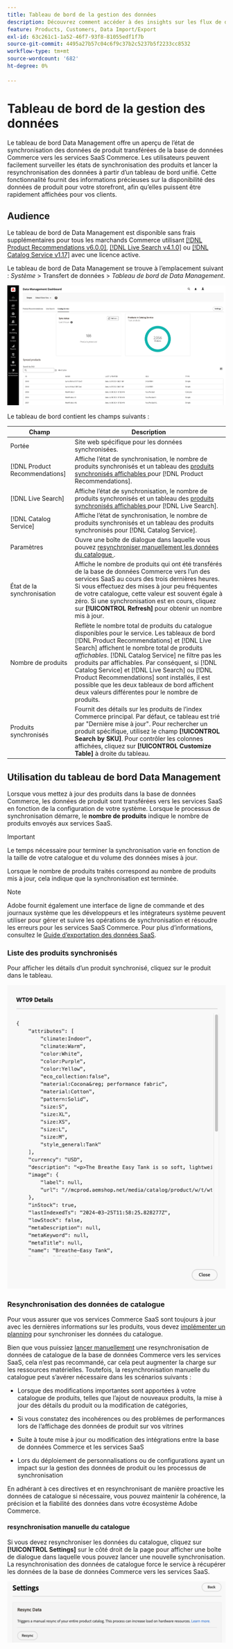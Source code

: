 ```yaml
---
title: Tableau de bord de la gestion des données
description: Découvrez comment accéder à des insights sur les flux de données pour les  [!DNL Catalog Service], [!DNL Live Search] et [!DNL Product Recommendation]s.
feature: Products, Customers, Data Import/Export
exl-id: 63c261c1-1a52-46f7-93f8-81055edf1f7b
source-git-commit: 4495a27b57c04c6f9c37b2c5237b5f2233cc8532
workflow-type: tm+mt
source-wordcount: '682'
ht-degree: 0%

---
```


# Tableau de bord de la gestion des données

Le tableau de bord Data Management offre un aperçu de l’état de synchronisation des données de produit transférées de la base de données Commerce vers les services SaaS Commerce. Les utilisateurs peuvent facilement surveiller les états de synchronisation des produits et lancer la resynchronisation des données à partir d’un tableau de bord unifié. Cette fonctionnalité fournit des informations précieuses sur la disponibilité des données de produit pour votre storefront, afin qu’elles puissent être rapidement affichées pour vos clients.

## Audience

Le tableau de bord de Data Management est disponible sans frais supplémentaires pour tous les marchands Commerce utilisant [[!DNL Product Recommendations v6.0.0]](https://experienceleague.adobe.com/en/docs/commerce-merchant-services/product-recommendations/guide-overview), [[!DNL Live Search v4.1.0]](https://experienceleague.adobe.com/en/docs/commerce-merchant-services/live-search/guide-overview) ou [[!DNL Catalog Service v1.17]](https://experienceleague.adobe.com/en/docs/commerce-merchant-services/catalog-service/guide-overview) avec une licence active.

Le tableau de bord de Data Management se trouve à l’emplacement suivant : *Système* > Transfert de données > *Tableau de bord de Data Management*.

![Tableau de bord de Data Management](assets/data-management-dashboard.png)

Le tableau de bord contient les champs suivants :

| Champ | Description |
|--- |--- |
| Portée | Site web spécifique pour les données synchronisées. |
| [!DNL Product Recommendations] | Affiche l’état de synchronisation, le nombre de produits synchronisés et un tableau des [ produits synchronisés affichables ](https://experienceleague.adobe.com/en/docs/commerce-admin/config/catalog/inventory#stock-options) pour [!DNL Product Recommendations]. |
| [!DNL Live Search] | Affiche l’état de synchronisation, le nombre de produits synchronisés et un tableau des [ produits synchronisés affichables ](https://experienceleague.adobe.com/en/docs/commerce-admin/config/catalog/inventory#stock-options) pour [!DNL Live Search]. |
| [!DNL Catalog Service] | Affiche l’état de synchronisation, le nombre de produits synchronisés et un tableau des produits synchronisés pour [!DNL Catalog Service]. |
| Paramètres | Ouvre une boîte de dialogue dans laquelle vous pouvez [resynchroniser manuellement les données du catalogue ](#resync-catalog-data). |
| État de la synchronisation | Affiche le nombre de produits qui ont été transférés de la base de données Commerce vers l’un des services SaaS au cours des trois dernières heures. Si vous effectuez des mises à jour peu fréquentes de votre catalogue, cette valeur est souvent égale à zéro. Si une synchronisation est en cours, cliquez sur **[!UICONTROL Refresh]** pour obtenir un nombre mis à jour. |
| Nombre de produits | Reflète le nombre total de produits du catalogue disponibles pour le service. Les tableaux de bord [!DNL Product Recommendations] et [!DNL Live Search] affichent le nombre total de produits _affichables_. [!DNL Catalog Service] ne filtre pas les produits par affichables. Par conséquent, si [!DNL Catalog Service] et [!DNL Live Search] ou [!DNL Product Recommendations] sont installés, il est possible que les deux tableaux de bord affichent deux valeurs différentes pour le nombre de produits. |
| Produits synchronisés | Fournit des détails sur les produits de l’index Commerce principal. Par défaut, ce tableau est trié par &quot;Dernière mise à jour&quot;. Pour rechercher un produit spécifique, utilisez le champ **[!UICONTROL Search by SKU]**. Pour contrôler les colonnes affichées, cliquez sur **[!UICONTROL Customize Table]** à droite du tableau. |

## Utilisation du tableau de bord Data Management

Lorsque vous mettez à jour des produits dans la base de données Commerce, les données de produit sont transférées vers les services SaaS en fonction de la configuration de votre système. Lorsque le processus de synchronisation démarre, le **nombre de produits** indique le nombre de produits envoyés aux services SaaS.

>[!IMPORTANT]
>
>Le temps nécessaire pour terminer la synchronisation varie en fonction de la taille de votre catalogue et du volume des données mises à jour.

Lorsque le nombre de produits traités correspond au nombre de produits mis à jour, cela indique que la synchronisation est terminée.

>[!NOTE]
>
>Adobe fournit également une interface de ligne de commande et des journaux système que les développeurs et les intégrateurs système peuvent utiliser pour gérer et suivre les opérations de synchronisation et résoudre les erreurs pour les services SaaS Commerce. Pour plus d’informations, consultez le [Guide d’exportation des données SaaS](https://experienceleague.adobe.com/en/docs/commerce-merchant-services/saas-data-export/overview).

### Liste des produits synchronisés

Pour afficher les détails d’un produit synchronisé, cliquez sur le produit dans le tableau.

![Détails Du Produit Syncd](assets/sync-product-detail.png)

### Resynchronisation des données de catalogue

Pour vous assurer que vos services Commerce SaaS sont toujours à jour avec les dernières informations sur les produits, vous devez [ implémenter un planning](https://experienceleague.adobe.com/en/docs/commerce-operations/configuration-guide/cli/manage-indexers#reindex) pour synchroniser les données du catalogue.

Bien que vous puissiez [lancer manuellement](#manually-resync-catalog) une resynchronisation de données de catalogue de la base de données Commerce vers les services SaaS, cela n’est pas recommandé, car cela peut augmenter la charge sur les ressources matérielles. Toutefois, la resynchronisation manuelle du catalogue peut s’avérer nécessaire dans les scénarios suivants :

- Lorsque des modifications importantes sont apportées à votre catalogue de produits, telles que l’ajout de nouveaux produits, la mise à jour des détails du produit ou la modification de catégories,

- Si vous constatez des incohérences ou des problèmes de performances lors de l’affichage des données de produit sur vos vitrines

- Suite à toute mise à jour ou modification des intégrations entre la base de données Commerce et les services SaaS

- Lors du déploiement de personnalisations ou de configurations ayant un impact sur la gestion des données de produit ou les processus de synchronisation

En adhérant à ces directives et en resynchronisant de manière proactive les données de catalogue si nécessaire, vous pouvez maintenir la cohérence, la précision et la fiabilité des données dans votre écosystème Adobe Commerce.

#### resynchronisation manuelle du catalogue

Si vous devez resynchroniser les données du catalogue, cliquez sur **[!UICONTROL Settings]** sur le côté droit de la page pour afficher une boîte de dialogue dans laquelle vous pouvez lancer une nouvelle synchronisation. La resynchronisation des données de catalogue force le service à récupérer les données de la base de données Commerce vers les services SaaS.

![Synchroniser manuellement les produits](assets/resync-data.png)

